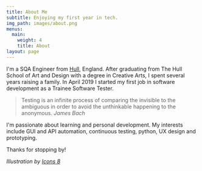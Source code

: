 ```yaml
---
title: About Me
subtitle: Enjoying my first year in tech.
img_path: images/about.png
menus:
  main:
    weight: 4
    title: About
layout: page
---
```


I'm a SQA Engineer from [Hull](https://en.wikipedia.org/wiki/Kingston_upon_Hull), England. After graduating from The Hull School of Art and Design with a degree in Creative Arts, I spent several years raising a family. In April 2019 I started my first job in software development as a Trainee Software Tester.


>Testing is an infinite process of comparing the invisible to the ambiguous in order to avoid the unthinkable happening to the anonymous. <cite>James Bach</cite>

I'm passionate about learning and personal development. My interests include GUI and API automation, continuous testing, python, UX design and prototyping. 

Thanks for stopping by!

*Illustration by [Icons 8](https://icons8.com/)*
